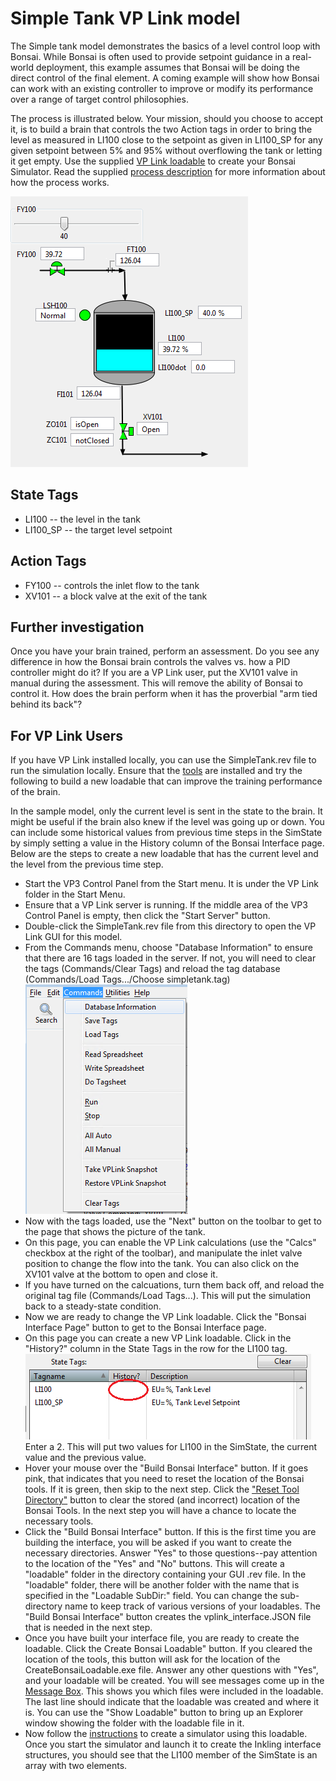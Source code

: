 # Simple Tank VP Link model

The Simple tank model demonstrates the basics of a level control loop with Bonsai.  While Bonsai is often used to provide
setpoint guidance in a real-world deployment, this example assumes that Bonsai will be doing the direct control of the
final element.  A coming example will show how Bonsai can work with an existing controller to improve or modify its
performance over a range of target control philosophies.

The process is illustrated below.  Your mission, should you choose to accept it, is to build a brain
that controls the two Action tags in order to bring the level as measured in LI100 close to the setpoint as given in LI100_SP for
any given setpoint between 5% and 95% without overflowing the tank or letting it get empty.
Use the supplied [VP Link loadable](simpletank_sim.zip) to create your Bonsai Simulator.
Read the supplied [process description](SimpleTankExplanation.pdf) for more information about how the process works.

![](simpletank.png)

## State Tags
* LI100 -- the level in the tank
* LI100_SP -- the target level setpoint

## Action Tags
* FY100 -- controls the inlet flow to the tank
* XV101 -- a block valve at the exit of the tank

## Further investigation

Once you have your brain trained, perform an assessment.  Do you see any difference in how the Bonsai brain controls the valves
vs. how a PID controller might do it?  If you are a VP Link user, put the XV101 valve in manual during the assessment.  This
will remove the ability of Bonsai to control it.  How does the brain perform when it has the proverbial "arm tied behind its back"?

## For VP Link Users

If you have VP Link installed locally, you can use the SimpleTank.rev file to run the simulation locally.
Ensure that the [tools](../../tools/README.md) are installed and try the following to build a new loadable that can improve
the training performance of the brain.

In the sample model, only the current level is sent in the state to the brain.  It might be useful if the brain also
knew if the level was going up or down.  You can include some historical values from previous time steps in the SimState
by simply setting a value in the History column of the Bonsai Interface page.  Below are the steps to create a new loadable
that has the current level and the level from the previous time step.

* Start the VP3 Control Panel from the Start menu.  It is under the VP Link folder in the Start Menu.
* Ensure that a VP Link server is running.  If the middle area of the VP3 Control Panel is empty, then click the "Start Server" button.
* Double-click the SimpleTank.rev file from this directory to open the VP Link GUI for this model.
* From the Commands menu, choose "Database Information" to ensure that there are 16 tags loaded in the server.  If not, you will need to clear the tags (Commands/Clear Tags)
and reload the tag database (Commands/Load Tags.../Choose simpletank.tag)  ![](../../docs/CommandsDatabaseInfo.png)
* Now with the tags loaded, use the "Next" button on the toolbar to get to the page that shows the picture of the tank.
* On this page, you can enable the VP Link calculations (use the "Calcs" checkbox at the right of the toolbar), and manipulate the inlet valve position to change
the flow into the tank.  You can also click on the XV101 valve at the bottom to open and close it.
* If you have turned on the calcuations, turn them back off, and reload the original tag file (Commands/Load Tags...).  This will put the simulation back to a steady-state condition.
* Now we are ready to change the VP Link loadable.  Click the "Bonsai Interface Page" button to get to the Bonsai Interface page.
* On this page you can create a new VP Link loadable.  Click in the "History?" column in the State Tags in the row for the LI100 tag.  ![](HistoryForLI100.png)
Enter a 2. This will put two values for LI100 in the SimState, the current value and the previous value.
* Hover your mouse over the "Build Bonsai Interface" button. If it goes pink, that indicates that you need to reset the location of the Bonsai tools. If it is green, then skip to the next step.  Click the
["Reset Tool Directory"](ResetToolDirectory.png) button to clear the stored (and incorrect) location of the Bonsai Tools. In the next step you will have a chance to locate the necessary tools.
* Click the "Build Bonsai Interface" button.  If this is the first time you are building the interface, you will be asked if you want to create the necessary directories.
Answer "Yes" to those questions--pay attention to the
location of the "Yes" and "No" buttons.  This will create a "loadable" folder in the directory containing your GUI .rev file.  In the "loadable" folder, there will be another folder
with the name that is specified in the "Loadable SubDir:" field.  You can change the sub-directory name to keep track of various versions of your loadables.
The "Build Bonsai Interface" button creates the vplink_interface.JSON file that is needed in the next step.
* Once you have built your interface file, you are ready to create the loadable.  Click the Create Bonsai Loadable" button.  If you cleared the location of the tools, this button will ask for the location of the
CreateBonsaiLoadable.exe file.  Answer any other questions with "Yes", and your loadable will be created.  You will see messages come up in the [Message Box](MessageBoxLoadableCreated.png). This shows you which files were included in the loadable.
The last line should indicate that the loadable was created and where it is.  You can use the "Show Loadable" button to bring up an Explorer window showing the folder with the loadable file in it.
* Now follow the [instructions](../README.md#usage-adding-a-vp-link-simulator-to-your-workspace) to create a simulator using this loadable. Once you start the simulator and launch it to create the Inkling interface structures,
you should see that the LI100 member of the SimState is an array with two elements.

